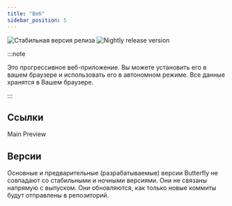```yaml
---
title: "Веб"
sidebar_position: 5
---
```


![Стабильная версия релиза](https://img.shields.io/badge/dynamic/yaml?color=c4840d&label=Stable&query=%24.version&url=https%3A%2F%2Fraw.githubusercontent.com%2FLinwoodDev%2Fbutterfly%2Fstable%2Fapp%2Fpubspec.yaml&style=for-the-badge) ![Nightly release version](https://img.shields.io/badge/dynamic/yaml?color=f7d28c&label=Nightly&query=%24.version&url=https%3A%2F%2Fraw.githubusercontent.com%2FLinwoodDev%2Fbutterfly%2Fnightly%2Fapp%2Fpubspec.yaml&style=for-the-badge)

:::note

Это прогрессивное веб-приложение. Вы можете установить его в вашем браузере и использовать его в автономном режиме. Все данные хранятся в Вашем браузере.

:::


## Ссылки

<div className="row margin-bottom--lg padding--sm">
<Link className="button button--outline button--info button--lg margin--sm" href="https://butterfly.linwood.dev">
  Main
</Link>
<Link className="button button--outline button--danger button--lg margin--sm" href="https://preview.butterfly.linwood.dev">
  Preview
</Link>
</div>

## Версии

Основные и предварительные (разрабатываемые) версии Butterfly не совпадают со стабильными и ночными версиями. Они не связаны напрямую с выпуском. Они обновляются, как только новые коммиты будут отправлены в репозиторий.
